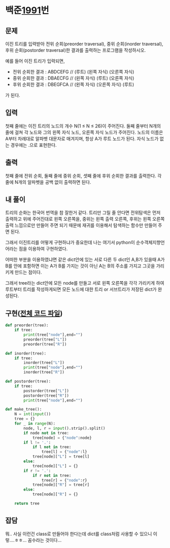 # 백준[1991](https://www.acmicpc.net/problem/1991)번
## 문제
 이진 트리를 입력받아 전위 순회(preorder traversal), 중위 순회(inorder traversal), 후위 순회(postorder traversal)한 결과를 출력하는 프로그램을 작성하시오.

 예를 들어 이진 트리가 입력되면,

* 전위 순회한 결과 : ABDCEFG // (루트) (왼쪽 자식) (오른쪽 자식)
* 중위 순회한 결과 : DBAECFG // (왼쪽 자식) (루트) (오른쪽 자식)
* 후위 순회한 결과 : DBEGFCA // (왼쪽 자식) (오른쪽 자식) (루트)

가 된다.

## 입력
 첫째 줄에는 이진 트리의 노드의 개수 N(1 ≤ N ≤ 26)이 주어진다. 둘째 줄부터 N개의 줄에 걸쳐 각 노드와 그의 왼쪽 자식 노드, 오른쪽 자식 노드가 주어진다. 노드의 이름은 A부터 차례대로 알파벳 대문자로 매겨지며, 항상 A가 루트 노드가 된다. 자식 노드가 없는 경우에는 .으로 표현한다.

## 출력
 첫째 줄에 전위 순회, 둘째 줄에 중위 순회, 셋째 줄에 후위 순회한 결과를 출력한다. 각 줄에 N개의 알파벳을 공백 없이 출력하면 된다.

## 내 풀이
 트리의 순화는 한국어 번역을 참 잘한거 같다. 트리만 그릴 줄 안다면 전위탐색은 먼저 출력하고 위에 주어진대로 왼쪽 오른쪽을, 중위는 왼쪽 출력 오른쪽, 후위는 왼쪽 오른쪽 출력 느낌으로만 만들어 주면 되기 때문에 재귀를 이용해서 탐색하는 함수만 만들어 주면 된다.

 그래서 이진트리를 어떻게 구현하냐가 중요한데 나는 여기서 python이 순수객체지향언어라는 점을 이용하여 구현하였다.

 어떠한 부분을 이용하였냐면 같은 dict안에 있는 서로 다른 두 dict인 A,B가 있을때 A가 B를 안에 포함하면 이는 A가 B를 가지는 것이 아닌 A는 B의 주소를 가지고 그곳을 가리키게 만드는 점이다.

 그래서 tree라는 dict안에 모든 node를 만들고 서로 왼쪽 오른쪽을 각각 가리키게 하여 루트부터 트리를 작성하게되면 모든 노드에 대한 트리 or 서브트리가 저장된 dict가 완성된다.

## 구현([전체 코드 파일](/baekjoon/1991트리순회/c.py))
``` python
def preorder(tree):
	if tree:
		print(tree["node"],end="")
		preorder(tree["L"])
		preorder(tree["R"])

def inorder(tree):
	if tree:
		inorder(tree["L"])
		print(tree["node"],end="")
		inorder(tree["R"])

def postorder(tree):
	if tree:
		postorder(tree["L"])
		postorder(tree["R"])
		print(tree["node"],end="")

def make_tree():
	N = int(input())
	tree = {}
	for _ in range(N):
		node, l, r = input().strip().split()
		if node not in tree:
			tree[node] = {"node":node}
		if l != '.':
			if l not in tree:
				tree[l] = {"node":l}
			tree[node]["L"] = tree[l]
		else:
			tree[node]["L"] = {}
		if r != '.':
			if r not in tree:
				tree[r] = {"node":r}
			tree[node]["R"] = tree[r]
		else:
			tree[node]["R"] = {}

	return tree
```

## 잡담
 뭐.. 사실 이런건 class로 만들어야 한다는데 dict를 class처럼 사용할 수 있으니 이렇....ㅎㅎ... 꼼수라는 것이다...